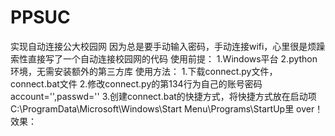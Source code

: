 # PPSUC
实现自动连接公大校园网
因为总是要手动输入密码，手动连接wifi，心里很是烦躁
索性直接写了一个自动连接校园网的代码
使用前提：
1.Windows平台
2.python环境，无需安装额外的第三方库
使用方法：
1.下载connect.py文件，connect.bat文件
2.修改connect.py的第134行为自己的账号密码 account='',passwd=''
3.创建connect.bat的快捷方式，将快捷方式放在启动项C:\ProgramData\Microsoft\Windows\Start Menu\Programs\StartUp里
over！
效果：
